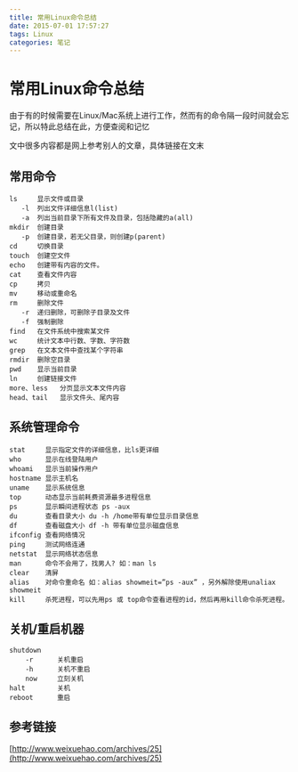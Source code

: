 ```yaml
---
title: 常用Linux命令总结
date: 2015-07-01 17:57:27
tags: Linux
categories: 笔记
---
```


# 常用Linux命令总结



由于有的时候需要在Linux/Mac系统上进行工作，然而有的命令隔一段时间就会忘记，所以特此总结在此，方便查阅和记忆

文中很多内容都是网上参考别人的文章，具体链接在文末

<!--more-->

## 常用命令

```shell
ls     显示文件或目录
   -l  列出文件详细信息l(list)
   -a  列出当前目录下所有文件及目录，包括隐藏的a(all)
mkdir  创建目录
   -p  创建目录，若无父目录，则创建p(parent)   
cd     切换目录
touch  创建空文件
echo   创建带有内容的文件。
cat    查看文件内容
cp     拷贝
mv     移动或重命名
rm     删除文件
   -r  递归删除，可删除子目录及文件
   -f  强制删除
find   在文件系统中搜索某文件
wc     统计文本中行数、字数、字符数
grep   在文本文件中查找某个字符串
rmdir  删除空目录
pwd    显示当前目录
ln     创建链接文件
more、less   分页显示文本文件内容
head、tail   显示文件头、尾内容
```

## 系统管理命令

```shell
stat     显示指定文件的详细信息，比ls更详细
who      显示在线登陆用户
whoami   显示当前操作用户
hostname 显示主机名
uname    显示系统信息
top      动态显示当前耗费资源最多进程信息
ps       显示瞬间进程状态 ps -aux
du       查看目录大小 du -h /home带有单位显示目录信息
df       查看磁盘大小 df -h 带有单位显示磁盘信息
ifconfig 查看网络情况
ping     测试网络连通
netstat  显示网络状态信息
man      命令不会用了，找男人? 如：man ls
clear    清屏
alias    对命令重命名 如：alias showmeit=”ps -aux” ，另外解除使用unaliax showmeit
kill     杀死进程，可以先用ps 或 top命令查看进程的id，然后再用kill命令杀死进程。
```



## 关机/重启机器

```shell
shutdown
    -r      关机重启
    -h      关机不重启
    now     立刻关机
halt        关机
reboot      重启
```



## 参考链接

[http://www.weixuehao.com/archives/25](http://www.weixuehao.com/archives/25)
